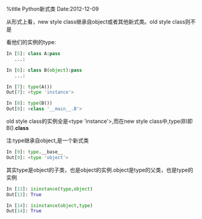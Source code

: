 %title Python新式类
Date:2012-12-09

从形式上看，new style class继承自object或者其他新式类。old style class则不是

看他们的实例的type:

```python
In [5]: class A:pass
   ...: 

In [6]: class B(object):pass
   ...: 

In [7]: type(A())
Out[7]: <type 'instance'>

In [8]: type(B())
Out[8]: <class '__main__.B'>

```
old style class的实例全是<type 'instance'>,而在new style class中,type(B)即B().__class__

注:type继承自object,是一个新式类

```python
In [9]: type.__base__
Out[9]: <type 'object'>
```

其实type是object的子类，也是object的实例.object是type的父类，也是type的实例
```python
In [13]: isinstance(type,object)
Out[13]: True

In [14]: isinstance(object,type)                                                                                                       
Out[14]: True

```
